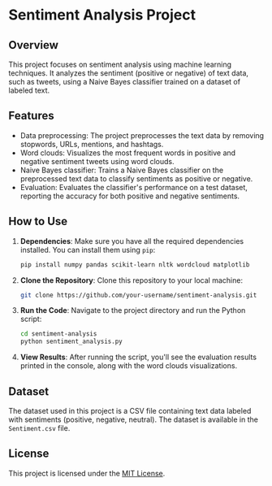 # Sentiment Analysis Project

## Overview
This project focuses on sentiment analysis using machine learning techniques. It analyzes the sentiment (positive or negative) of text data, such as tweets, using a Naive Bayes classifier trained on a dataset of labeled text.

## Features
- Data preprocessing: The project preprocesses the text data by removing stopwords, URLs, mentions, and hashtags.
- Word clouds: Visualizes the most frequent words in positive and negative sentiment tweets using word clouds.
- Naive Bayes classifier: Trains a Naive Bayes classifier on the preprocessed text data to classify sentiments as positive or negative.
- Evaluation: Evaluates the classifier's performance on a test dataset, reporting the accuracy for both positive and negative sentiments.

## How to Use
1. **Dependencies**: Make sure you have all the required dependencies installed. You can install them using `pip`:
   ```bash
   pip install numpy pandas scikit-learn nltk wordcloud matplotlib
   ```
2. **Clone the Repository**: Clone this repository to your local machine:
   ```bash
   git clone https://github.com/your-username/sentiment-analysis.git
   ```
3. **Run the Code**: Navigate to the project directory and run the Python script:
   ```bash
   cd sentiment-analysis
   python sentiment_analysis.py
   ```
4. **View Results**: After running the script, you'll see the evaluation results printed in the console, along with the word clouds visualizations.

## Dataset
The dataset used in this project is a CSV file containing text data labeled with sentiments (positive, negative, neutral). The dataset is available in the `Sentiment.csv` file.

## License
This project is licensed under the [MIT License](LICENSE).



